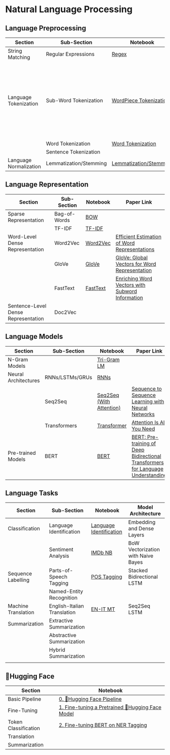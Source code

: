 # Natural Language Processing

## Language Preprocessing
|  Section | Sub-Section | Notebook | Paper Link |
|--|--|--|--|
| String Matching | Regular Expressions | [Regex](https://github.com/Michael-M-Mike/NLP/blob/main/Language%20Preprocessing/Regular_Expressions.ipynb) |  |
| Language Tokenization | Sub-Word Tokenization | [WordPiece Tokenization](https://github.com/Michael-M-Mike/NLP/blob/main/Language%20Representation/WordPiece_Tokenization.ipynb) |[Google's Neural Machine Translation System: Bridging the Gap between Human and Machine Translation](https://arxiv.org/abs/1609.08144) |
| | Word Tokenization | [Word Tokenization](https://github.com/Michael-M-Mike/NLP/blob/main/Language%20Preprocessing/Word_Tokenization.ipynb) |  |
| | Sentence Tokenization | |  |
| Language Normalization | Lemmatization/Stemming | [Lemmatization/Stemming](https://github.com/Michael-M-Mike/NLP/blob/main/Language%20Preprocessing/Language_Normalization.ipynb) |

## Language Representation
|  Section | Sub-Section | Notebook | Paper Link |
|--|--|--|--|
| Sparse Representation | Bag-of-Words | [BOW](https://github.com/Michael-M-Mike/NLP/blob/main/Language%20Representation/Bag_of_Words_Document_Representation.ipynb) | |
| | TF-IDF | [TF-IDF](https://github.com/Michael-M-Mike/NLP/blob/main/Language%20Representation/TF_IDF_Document_Representation.ipynb) | |
| Word-Level Dense Representation | Word2Vec | [Word2Vec](https://github.com/Michael-M-Mike/NLP/blob/main/Language%20Representation/Word2Vec_Word_Embeddings.ipynb) | [Efficient Estimation of Word Representations](https://arxiv.org/abs/1301.3781) |
| | GloVe | [GloVe](https://github.com/Michael-M-Mike/NLP/blob/main/Language%20Representation/GloVe_Word_Embeddings.ipynb) | [GloVe: Global Vectors for Word Representation](https://nlp.stanford.edu/pubs/glove.pdf) |
| | FastText | [FastText](https://github.com/Michael-M-Mike/NLP/blob/main/Language%20Representation/FastText_Word_Embeddings.ipynb) | [Enriching Word Vectors with Subword Information](https://arxiv.org/abs/1607.04606) |
| Sentence-Level Dense Representation| Doc2Vec | | |

## Language Models
|  Section | Sub-Section | Notebook | Paper Link |
|--|--|--|--|
| N-Gram Models | | [Tri-Gram LM](https://github.com/Michael-M-Mike/NLP/blob/main/Language%20Models/NGrams.ipynb) | |
| Neural Architectures | RNNs/LSTMs/GRUs | [RNNs](https://github.com/Michael-M-Mike/NLP/blob/main/Language%20Models/RNNs.ipynb) | |
| | Seq2Seq | [Seq2Seq (With Attention)](https://github.com/Michael-M-Mike/NLP/blob/main/Language%20Models/Seq2Seq_With_Attention.ipynb) | [Sequence to Sequence Learning with Neural Networks](https://arxiv.org/abs/1409.3215) |
| | Transformers | [Transformer](https://github.com/Michael-M-Mike/NLP/blob/main/Language%20Models/Transformer.ipynb) | [Attention Is All You Need](https://arxiv.org/abs/1706.03762) |
| Pre-trained Models | BERT | [BERT](https://github.com/Michael-M-Mike/NLP/blob/main/Language%20Models/BERT.ipynb) | [BERT: Pre-training of Deep Bidirectional Transformers for Language Understanding](https://arxiv.org/abs/1810.04805) |

## Language Tasks
|  Section | Sub-Section | Notebook | Model Architecture |
|--|--|--|--|
| Classification | Language Identification | [Language Identification](https://github.com/Michael-M-Mike/NLP/blob/main/Language%20Tasks/Language_Identification.ipynb) | Embedding and Dense Layers |
| | Sentiment Analysis | [IMDb NB](https://github.com/Michael-M-Mike/NLP/blob/main/Language%20Tasks/Sentiment_Analysis.ipynb) | BoW Vectorization with Naive Bayes |
| Sequence Labelling | Parts-of-Speech Tagging | [POS Tagging](https://github.com/Michael-M-Mike/NLP/blob/main/Language%20Tasks/POS_Tagging.ipynb) | Stacked Bidirectional LSTM |
| | Named-Entity Recognition | | |
| Machine Translation | English-Italian Translation | [EN-IT MT](https://github.com/Michael-M-Mike/NLP/blob/main/Language%20Tasks/EN_IT_Machine_Translation.ipynb) | Seq2Seq LSTM |
| Summarization | Extractive Summarization | | |
| | Abstractive Summarization | | |
| | Hybrid Summarization | | |
| |  | | |

## 🤗Hugging Face
|  Section | Notebook |
|--|--|
| Basic Pipeline | [0. 🤗Hugging Face Pipeline](https://github.com/Michael-M-Mike/NLP/blob/main/%F0%9F%A4%97Hugging%20Face/0.%20%F0%9F%A4%97Hugging%20Face%20Pipeline.ipynb) |
| Fine-Tuning | [1. Fine-tuning a Pretrained 🤗Hugging Face Model](https://github.com/Michael-M-Mike/NLP/blob/main/%F0%9F%A4%97Hugging%20Face/1.%20Fine-tuning%20a%20Pretrained%20%F0%9F%A4%97Hugging%20Face%20Model.ipynb) |
| Token Classification | [2. Fine-tuning BERT on NER Tagging](https://github.com/Michael-M-Mike/NLP/blob/main/%F0%9F%A4%97Hugging%20Face/2.%20Fine-Tuning%20BERT%20on%20NER%20Tagging.ipynb) |
| Translation | |
| Summarization | |


